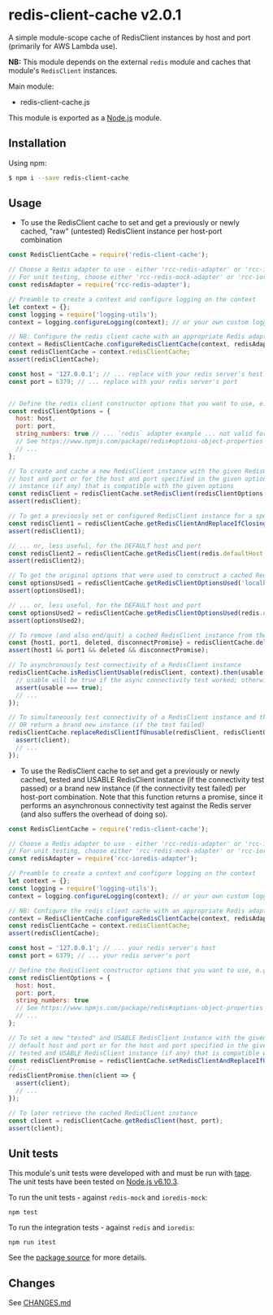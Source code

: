 # redis-client-cache v2.0.1
A simple module-scope cache of RedisClient instances by host and port (primarily for AWS Lambda use).

**NB:** This module depends on the external `redis` module and caches that module's `RedisClient` instances.

Main module:
- redis-client-cache.js

This module is exported as a [Node.js](https://nodejs.org) module.

## Installation

Using npm:
```bash
$ npm i --save redis-client-cache
```

## Usage

* To use the RedisClient cache to set and get a previously or newly cached, "raw" (untested) RedisClient instance per 
  host-port combination
```js
const RedisClientCache = require('redis-client-cache');

// Choose a Redis adapter to use - either 'rcc-redis-adapter' or 'rcc-ioredis-adapter' 
// For unit testing, choose either 'rcc-redis-mock-adapter' or 'rcc-ioredis-mock-adapter'
const redisAdapter = require('rcc-redis-adapter');

// Preamble to create a context and configure logging on the context
let context = {};
const logging = require('logging-utils');
context = logging.configureLogging(context); // or your own custom logging configuration (see logging-utils README.md)

// NB: Configure the redis client cache with an appropriate Redis adapter to use
context = RedisClientCache.configureRedisClientCache(context, redisAdapter);
const redisClientCache = context.redisClientCache;
assert(redisClientCache);

const host = '127.0.0.1'; // ... replace with your redis server's host
const port = 6379; // ... replace with your redis server's port


// Define the redis client constructor options that you want to use, e.g.
const redisClientOptions = {
  host: host,
  port: port,
  string_numbers: true // ... `redis` adapter example ... not valid for `ioredis`
  // See https://www.npmjs.com/package/redis#options-object-properties for full details for `redis` adapter
  // ...
};

// To create and cache a new RedisClient instance with the given RedisClient constructor options for either the default 
// host and port or for the host and port specified in the given options OR to reuse a previously cached RedisClient 
// instance (if any) that is compatible with the given options
const redisClient = redisClientCache.setRedisClient(redisClientOptions, context);
assert(redisClient);

// To get a previously set or configured RedisClient instance for a specified host and port
const redisClient1 = redisClientCache.getRedisClientAndReplaceIfClosing('localhost', 9999, context);
assert(redisClient1);

// ... or, less useful, for the DEFAULT host and port
const redisClient2 = redisClientCache.getRedisClient(redis.defaultHost, redis.defaultPort);
assert(redisClient2);

// To get the original options that were used to construct a cached RedisClient instance for a specified host and port
const optionsUsed1 = redisClientCache.getRedisClientOptionsUsed('localhost', 9999);
assert(optionsUsed1);

// ... or, less useful, for the DEFAULT host and port
const optionsUsed2 = redisClientCache.getRedisClientOptionsUsed(redis.defaultHost, redis.defaultPort);
assert(optionsUsed2);

// To remove (and also end/quit) a cached RedisClient instance from the cache
const {host1, port1, deleted, disconnectPromise} = redisClientCache.deleteAndDisconnectRedisClient('localhost', 9999, context);
assert(host1 && port1 && deleted && disconnectPromise);

// To asynchronously test connectivity of a RedisClient instance
redisClientCache.isRedisClientUsable(redisClient, context).then(usable => {
  // usable will be true if the async connectivity test worked; otherwise false
  assert(usable === true);
  // ...
});

// To simultaneously test connectivity of a RedisClient instance and then EITHER return it (if the test passed)
// OR return a brand new instance (if the test failed)
redisClientCache.replaceRedisClientIfUnusable(redisClient, redisClientOptions, context).then(client => {
  assert(client);
  // ...
});
```

* To use the RedisClient cache to set and get a previously or newly cached, tested and USABLE RedisClient 
  instance (if the connectivity test passed) or a brand new instance (if the connectivity test failed) per host-port 
  combination. Note that this function returns a promise, since it performs an asynchronous connectivity test against
  the Redis server (and also suffers the overhead of doing so).
```js
const RedisClientCache = require('redis-client-cache');

// Choose a Redis adapter to use - either 'rcc-redis-adapter' or 'rcc-ioredis-adapter' 
// For unit testing, choose either 'rcc-redis-mock-adapter' or 'rcc-ioredis-mock-adapter'
const redisAdapter = require('rcc-ioredis-adapter');

// Preamble to create a context and configure logging on the context
let context = {};
const logging = require('logging-utils');
context = logging.configureLogging(context); // or your own custom logging configuration (see logging-utils README.md)

// NB: Configure the redis client cache with an appropriate Redis adapter to use
context = RedisClientCache.configureRedisClientCache(context, redisAdapter);
const redisClientCache = context.redisClientCache;
assert(redisClientCache);

const host = '127.0.0.1'; // ... your redis server's host
const port = 6379; // ... your redis server's port

// Define the RedisClient constructor options that you want to use, e.g.
const redisClientOptions = {
  host: host,
  port: port,
  string_numbers: true
  // See https://www.npmjs.com/package/redis#options-object-properties for full details (if using `rcc-redis-adapter`) 
  // ...
};

// To set a new "tested" and USABLE RedisClient instance with the given RedisClient constructor options for either the 
// default host and port or for the host and port specified in the given options OR to reuse a previously cached, 
// tested and USABLE RedisClient instance (if any) that is compatible with the given options
const redisClientPromise = redisClientCache.setRedisClientAndReplaceIfUnusable(redisClientOptions, context);
// ...
redisClientPromise.then(client => {
  assert(client);
  // ...  
});

// To later retrieve the cached RedisClient instance
const client = redisClientCache.getRedisClient(host, port);
assert(client);
```

## Unit tests
This module's unit tests were developed with and must be run with [tape](https://www.npmjs.com/package/tape). The unit tests have been tested on [Node.js v6.10.3](https://nodejs.org/en/blog/release/v6.10.3).  

To run the unit tests - against `redis-mock` and `ioredis-mock`:
```
npm test
```

To run the integration tests - against `redis` and `ioredis`:
```
npm run itest
```

See the [package source](https://github.com/byron-dupreez/redis-client-cache) for more details.

## Changes
See [CHANGES.md](CHANGES.md)
